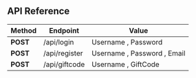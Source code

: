 ## API Reference

| Method             | Endpoint            | Value                       |
| ----------------- | ------------------- | --------------------------------- |
| **POST**|/api/login| Username , Password |
| **POST**|/api/register| Username , Password , Email|
| **POST**|/api/giftcode| Username , GiftCode|

